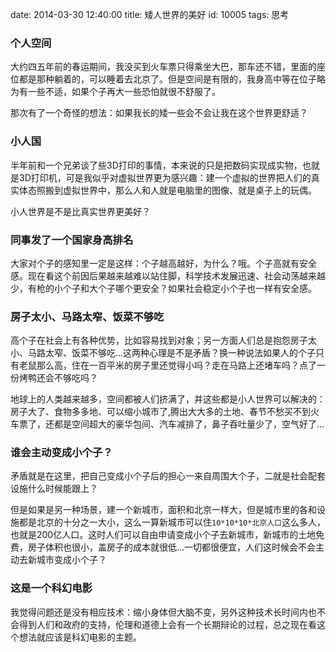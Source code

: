 date: 2014-03-30 12:40:00
title: 矮人世界的美好
id: 10005
tags: 思考

### 个人空间

大约四五年前的春运期间，我没买到火车票只得乘坐大巴，那车还不错，里面的座位都是那种躺着的，可以睡着去北京了。但是空间是有限的，我身高中等在位子略为有一些不适，如果个子再大一些恐怕就很不舒服了。

那次有了一个奇怪的想法：如果我长的矮一些会不会让我在这个世界更舒适？

### 小人国

半年前和一个兄弟谈了些3D打印的事情，本来说的只是把数码实现成实物，也就是3D打印机，可是我似乎对虚拟世界更为感兴趣：建一个虚拟的世界把人们的真实体态照搬到虚拟世界中，那么人和人就是电脑里的图像、就是桌子上的玩偶。

小人世界是不是比真实世界更美好？

### 同事发了一个国家身高排名

大家对个子的感知里一定是这样：个子越高越好，为什么？哦。个子高就有安全感。现在看这个前因后果越来越难以站住脚，科学技术发展迅速、社会动荡越来越少，有枪的小个子和大个子哪个更安全？如果社会稳定小个子也一样有安全感。

### 房子太小、马路太窄、饭菜不够吃

高个子在社会上有各种优势，比如容易找到对象；另一方面人们总是抱怨房子太小、马路太窄、饭菜不够吃...这两种心理是不是矛盾？换一种说法如果人的个子只有老鼠那么高，住在一百平米的房子里还觉得小吗？走在马路上还堵车吗？点了一份烤鸭还会不够吃吗？

地球上的人类越来越多，空间都被人们挤满了，并这些都是小人世界可以解决的： 房子大了、食物多多地、可以缩小城市了,腾出大大多的土地、春节不愁买不到火车票了，还都是空间超大的豪华包间、汽车减排了，鼻子吞吐量少了，空气好了...

### 谁会主动变成小个子？

矛盾就是在这里，把自己变成小个子后的担心一来自周围大个子，二就是社会配套设施什么时候能跟上？

但是如果是另一种场景，建一个新城市，面积和北京一样大，但是城市里的各和设施都是北京的十分之一大小，这么一算新城市可以住`10*10*10*北京人口`这么多人，也就是200亿人口。这时人们可以自由申请变成小个子去新城市，新城市的土地免费，房子体积也很小，盖房子的成本就很低...一切都很便宜，人们这时候会不会主动去新城市变成小个子？

### 这是一个科幻电影

我觉得问题还是没有相应技术：缩小身体但大脑不变，另外这种技术长时间内也不会得到人们和政府的支持，伦理和道德上会有一个长期辩论的过程，总之现在看这个想法就应该是科幻电影的主题。